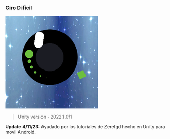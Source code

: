 ### Giro Difícil

![](https://github.com/camilo1962/GiroDificil/blob/main/Assets/Sprites/Icono.png)

> Unity version - 2022.1.0f1

**Update 4/11/23:** Ayudado por los tutoriales de Zerefgd hecho en Unity para movil Android.
